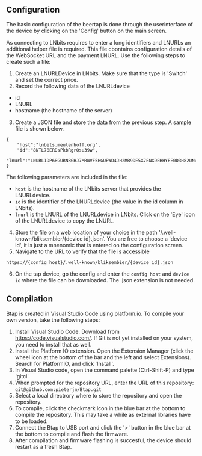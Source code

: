 

## Configuration 

The basic configuration of the beertap is done through the userinterface of the device by clicking on the 'Config' button on the main screen. 

As connecting to LNbits requires to enter a long identifiers and LNURLs an additional helper file is required. This file cbontains configuration details of the WebSocket URL and the payment LNURL. Use the following steps to create such a file:

1. Create an LNURLDevice in LNbits. Make sure that the type is 'Switch' and set the correct price. 
2. Record the following data of the LNURLdevice
  - id 
  - LNURL
  - hostname (the hostname of the server)
3. Create a JSON file and store the data from the previous step. A sample file is shown below.
```
{
    "host":"lnbits.meulenhoff.org",
    "id":"8NTL78ERDsPkbRgrQsu39w",
    "lnurl":"LNURL1DP68GURN8GHJ7MRWVF5HGUEWD4JH2MR9DE5X7ENX9EHHYEE0D3H82UNVV3JHV6TRV5HKZURF9AMRZTMVDE6HYMP08P89GNPH8PZ4Y3RN2P4KY5N8WFGHXAFN89MN7EMSD9HN6VFXWPEX7ENFWS7NQT33XGNXZMT0W4H8G0F3JTRVVM"
}
```
The following parameters are included in the file:
 - `host` is the hostname of the LNbits server that provides the LNURLdevice. 
 - `id` is the identifier of the LNURLdevice (the value in the id column in LNbits).
 - `lnurl` is the LNURL of the LNURLdevice in LNbits. Click on the 'Eye' icon of the LNURLdevice to copy the LNURL.

4. Store the file on a web location of your choice in the path '/.well-known/bliksembier/{device id}.json'. You are free to choose a 'device id', it is just a mnenomic that is entered on the configuration screen.
5. Navigate to the URL to verify that the file is accessible
```
https://{config host}/.well-known/bliksembier/{device id}.json
```
6. On the tap device, go the config and enter the `config host` and `device id` where the file can be downloaded. The .json extension is not needed. 




## Compilation

Btap is created in Visual Studio Code using platform.io. To compile your own version, take the following steps:

  1. Install Visual Studio Code. Download from https://code.visualstudio.com/. If Git is not yet installed on your system, you need to install that as well.
  2. Install the Platform IO extension. Open the Extension Manager (click the wheel icon at the bottom of the bar and the left and select Extensions). Search for PlatformIO, and click 'Install'.
  3. In Visual Studio code, open the command palette (Ctrl-Shift-P) and type 'gitcl'.
  4. When prompted for the repository URL, enter the URL of this repository: `git@github.com:pieterjm/Btap.git`
  5. Select a local directrory where to store the repository and open the repository.
  6. To compile, click the checkmark icon in the blue bar at the bottom to compile the repository. This may take a while as external libraries have to be loaded.
  7. Connect the Btap to USB port and click the '>' button in the blue bar at the bottom to compile and flash the firmware.
  8. After compilation and firmware flashing is succesful, the device should restart as a fresh Btap.
  

